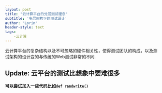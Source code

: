 ```yaml
---
layout: post
title: "云计算平台的分层测试理念"
subtitle: '多层架构下的测试设计'
author: "Lorin"
header-style: text
tags:
    -云计算
---
```

云计算平台的复杂结构以及不可忽略的硬件相关性，使得测试团队的构成，以及测试架构的设计变的与传统的Web测试非常的不同.

Update: 云平台的测试比想象中要难很多
---
**可以尝试加入一些代码比如`def randwrite()`**
